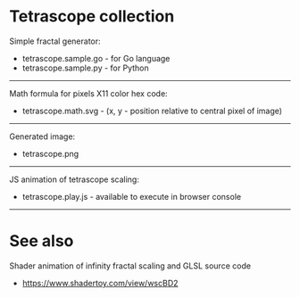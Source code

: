 # Tetrascope collection


Simple fractal generator:
* tetrascope.sample.go - for Go language
* tetrascope.sample.py - for Python

-------------------------------------------------------

Math formula for pixels X11 color hex code:
* tetrascope.math.svg - (x, y - position relative to central pixel of image)

-------------------------------------------------------

Generated image:
* tetrascope.png

-------------------------------------------------------


JS animation of tetrascope scaling:
* tetrascope.play.js - available to execute in browser console

-------------------------------------------------------

# See also

Shader animation of infinity fractal scaling and GLSL source code
* https://www.shadertoy.com/view/wscBD2
